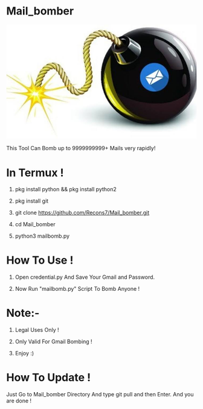 # Mail_bomber

![](bomb.png)

This Tool Can Bomb up to 9999999999+ Mails very rapidly! 

# In Termux !

1) pkg install python && pkg install python2

2) pkg install git

3) git clone https://github.com/Recons7/Mail_bomber.git

4) cd Mail_bomber 

5) python3 mailbomb.py


# How To Use !

1) Open credential.py And Save Your Gmail and Password.

2) Now Run "mailbomb.py" Script To Bomb Anyone !


# Note:-

1) Legal Uses Only !

2) Only Valid For Gmail Bombing !

3) Enjoy :)

# How To Update !

Just Go to Mail_bomber Directory And type git pull and then Enter. And you are done !
